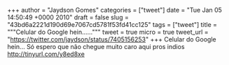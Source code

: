 
+++
author = "Jaydson Gomes"
categories = ["tweet"]
date = "Tue Jan 05 14:50:49 +0000 2010"
draft = false
slug = "43bd6a2221d190d69e7067cd5781f53fd41cc125"
tags = ["tweet"]
title = """Celular do Google hein......"""
tweet = true
micro = true
tweet_url = "https://twitter.com/jaydson/status/7405156253"
+++
Celular do Google hein... Só espero que não chegue muito caro aqui pros indios http://tinyurl.com/y8ed8xe
